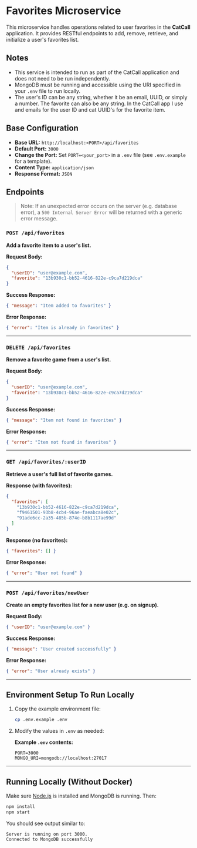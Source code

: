 # Favorites Microservice

This microservice handles operations related to user favorites in the
**CatCall** application. It provides RESTful endpoints to add, remove, retrieve,
and initialize a user's favorites list.

## Notes

- This service is intended to run as part of the CatCall application and does
  not need to be run independently.
- MongoDB must be running and accessible using the URI specified in your `.env`
  file to run locally.
- The user's ID can be any string, whether it be an email, UUID, or simply a
  number. The favorite can also be any string. In the CatCall app I use and
  emails for the user ID and cat UUID's for the favorite item.

## Base Configuration

- **Base URL:** `http://localhost:<PORT>/api/favorites`
- **Default Port:** `3000`
- **Change the Port:** Set `PORT=<your_port>` in a `.env` file (see
  `.env.example` for a template).
- **Content Type:** `application/json`
- **Response Format:** `JSON`

## Endpoints

> Note: If an unexpected error occurs on the server (e.g. database error), a
> `500 Internal Server Error` will be returned with a generic error message.

### `POST /api/favorites`

**Add a favorite item to a user's list.**

**Request Body:**

```json
{
  "userID": "user@example.com",
  "favorite": "13b930c1-bb52-4616-822e-c9ca7d219dca"
}
```

**Success Response:**

```json
{ "message": "Item added to favorites" }
```

**Error Response:**

```json
{ "error": "Item is already in favorites" }
```

---

### `DELETE /api/favorites`

**Remove a favorite game from a user's list.**

**Request Body:**

```json
{
  "userID": "user@example.com",
  "favorite": "13b930c1-bb52-4616-822e-c9ca7d219dca"
}
```

**Success Response:**

```json
{ "message": "Item not found in favorites" }
```

**Error Response:**

```json
{ "error": "Item not found in favorites" }
```

---

### `GET /api/favorites/:userID`

**Retrieve a user's full list of favorite games.**

**Response (with favorites):**

```json
{
  "favorites": [
    "13b930c1-bb52-4616-822e-c9ca7d219dca",
    "f9461501-93b8-4cb4-96ae-faeabca8e02c",
    "91ade6cc-2a35-485b-874e-b8b1117ae99d"
  ]
}
```

**Response (no favorites):**

```json
{ "favorites": [] }
```

**Error Response:**

```json
{ "error": "User not found" }
```

---

### `POST /api/favorites/newUser`

**Create an empty favorites list for a new user (e.g. on signup).**

**Request Body:**

```json
{ "userID": "user@example.com" }
```

**Success Response:**

```json
{ "message": "User created successfully" }
```

**Error Response:**

```json
{ "error": "User already exists" }
```

---

## Environment Setup To Run Locally

1. Copy the example environment file:

   ```bash
   cp .env.example .env
   ```

2. Modify the values in `.env` as needed:

   **Example `.env` contents:**

   ```env
   PORT=3000
   MONGO_URI=mongodb://localhost:27017
   ```

---

## Running Locally (Without Docker)

Make sure [Node.js](https://nodejs.org/) is installed and MongoDB is running.
Then:

```bash
npm install
npm start
```

You should see output similar to:

```
Server is running on port 3000.
Connected to MongoDB successfully
```
